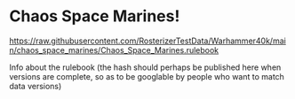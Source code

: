 # Chaos Space Marines!

https://raw.githubusercontent.com/RosterizerTestData/Warhammer40k/main/chaos_space_marines/Chaos_Space_Marines.rulebook

Info about the rulebook (the hash should perhaps be published here when versions are complete, so as to be googlable by people who want to match data versions)

